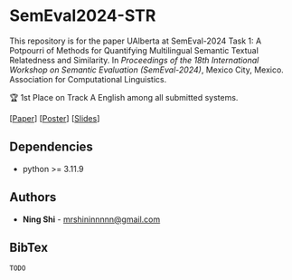# SemEval2024-STR
This repository is for the paper UAlberta at SemEval-2024 Task 1: A Potpourri of Methods for Quantifying Multilingual Semantic Textual Relatedness and Similarity. In *Proceedings of the 18th International Workshop on Semantic Evaluation (SemEval-2024)*, Mexico City, Mexico. Association for Computational Linguistics.

:trophy: 1st Place on Track A English among all submitted systems.

[[Paper]()] [[Poster]()] [[Slides]()]

## Dependencies
+ python >= 3.11.9

## Authors
* **Ning Shi** - mrshininnnnn@gmail.com

## BibTex
```
TODO
```